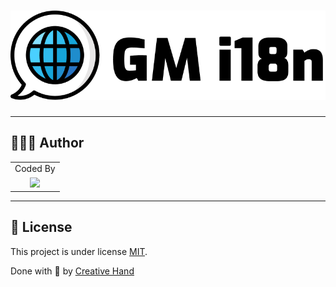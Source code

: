 
<h1 align="center">
    <img alt="GMi18n" title="#GMi18n" src="./brand.png" />
</h1>

---

## 👨🏽‍💻 Author

<div align="left">
<table>
  <tr align="center">
    <td>Coded By</td>
  </tr>
  <tr align="center">
    <td>
      <a href="https://github.com/rbarbosa95">
        <img src="https://avatars0.githubusercontent.com/u/15218743?s=460&u=d76d008067b2ee2fe2f55db081ea78cdad461e57&v=4" width="100" />
      </a>
    </td>
  </tr>
</table>
</div>

---

## 📝 License

This project is under license [MIT](./LICENSE).

Done with 💚 by [Creative Hand](https://creativehand.com.br/)
